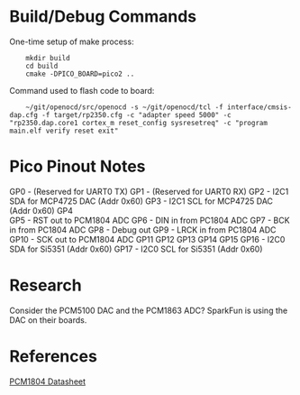 Build/Debug Commands
====================

One-time setup of make process:

        mkdir build
        cd build
        cmake -DPICO_BOARD=pico2 ..

Command used to flash code to board:        

        ~/git/openocd/src/openocd -s ~/git/openocd/tcl -f interface/cmsis-dap.cfg -f target/rp2350.cfg -c "adapter speed 5000" -c "rp2350.dap.core1 cortex_m reset_config sysresetreq" -c "program main.elf verify reset exit"

Pico Pinout Notes
=================

GP0  - (Reserved for UART0 TX)
GP1  - (Reserved for UART0 RX)
GP2  - I2C1 SDA for MCP4725 DAC (Addr 0x60)
GP3  - I2C1 SCL for MCP4725 DAC (Addr 0x60)
GP4    
GP5  - RST out to PCM1804 ADC
GP6  - DIN in from PC1804 ADC
GP7  - BCK in from PC1804 ADC
GP8  - Debug out
GP9  - LRCK in from PC1804 ADC
GP10 - SCK out to PCM1804 ADC
GP11
GP12
GP13
GP14
GP15
GP16 - I2C0 SDA for Si5351 (Addr 0x60)
GP17 - I2C0 SCL for Si5351 (Addr 0x60)

Research
========

Consider the PCM5100 DAC and the PCM1863 ADC? SparkFun is using the DAC on their boards.

References
==========

[PCM1804 Datasheet](https://www.ti.com/lit/ds/symlink/pcm1804.pdf)

